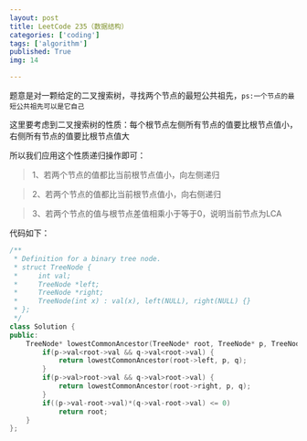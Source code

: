 ```yaml
---
layout: post
title: LeetCode 235（数据结构）
categories: ['coding']
tags: ['algorithm']
published: True
img: 14

---
```


题意是对一颗给定的二叉搜索树，寻找两个节点的最短公共祖先，`ps:一个节点的最短公共祖先可以是它自己`

这里要考虑到二叉搜索树的性质：每个根节点左侧所有节点的值要比根节点值小，右侧所有节点的值要比根节点值大

所以我们应用这个性质递归操作即可：

> 1、若两个节点的值都比当前根节点值小，向左侧递归

> 2、若两个节点的值都比当前根节点值小，向右侧递归

> 3、若两个节点的值与根节点差值相乘小于等于0，说明当前节点为LCA

代码如下：

```CPP
/**
 * Definition for a binary tree node.
 * struct TreeNode {
 *     int val;
 *     TreeNode *left;
 *     TreeNode *right;
 *     TreeNode(int x) : val(x), left(NULL), right(NULL) {}
 * };
 */
class Solution {
public:
    TreeNode* lowestCommonAncestor(TreeNode* root, TreeNode* p, TreeNode* q) {
        if(p->val<root->val && q->val<root->val) {
            return lowestCommonAncestor(root->left, p, q);
        }
        if(p->val>root->val && q->val>root->val) {
            return lowestCommonAncestor(root->right, p, q);
        }
        if((p->val-root->val)*(q->val-root->val) <= 0)
            return root;
    }
};
```
